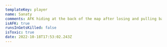 ```yaml
---
templateKey: player
name: Sanaty
comments: AFK hiding at the back of the map after losing and pulling back
isAFK: true
runsInGetsKilled: false
isToxic: true
date: 2022-10-18T17:53:02.243Z
---
```

